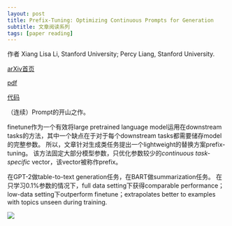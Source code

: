 ```yaml
---
layout: post
title: Prefix-Tuning: Optimizing Continuous Prompts for Generation
subtitle: 文章阅读系列
tags: [paper reading]
---
```


作者 Xiang Lisa Li, Stanford University; Percy Liang, Stanford University.

[arXiv首页](https://arxiv.org/abs/2101.00190)

[pdf](https://arxiv.org/pdf/2101.00190.pdf)

[代码](https://github.com/XiangLi1999/PrefixTuning)

（连续）Prompt的开山之作。

finetune作为一个有效将large pretrained language model运用在downstream tasks的方法，其中一个缺点在于对于每个downstream tasks都需要储存model的完整参数。
所以，文章针对生成类任务提出一个lightweight的替换方案prefix-tuning。
该方法固定大部分模型参数，只优化参数较少的*continuous task-specific* vector，该vector被称作prefix。

在GPT-2做table-to-text generation任务，在BART做summarization任务。
在只学习0.1%参数的情况下，full data setting下获得comparable performance；low-data setting下outperform finetune；extrapolates better to examples with topics unseen during training.

<img src="{{ 'assets/paper_img/prefix-1.png' | relative_url }}"/>